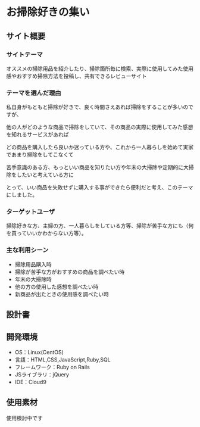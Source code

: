 # お掃除好きの集い

## サイト概要
### サイトテーマ
<p>オススメの掃除用品を紹介したり、掃除箇所毎に検索、実際に使用してみた使用感やおすすめ掃除方法を投稿し、共有できるレビューサイト</p>


### テーマを選んだ理由
<p>私自身がもともと掃除が好きで、良く時間さえあれば掃除をすることが多いのですが、</p>
<p>他の人がどのような商品で掃除をしていて、その商品の実際に使用してみた感想を知れるサービスがあれば</p>
<p>どの商品を購入したら良いか迷っている方や、これから一人暮らしを始めて実家であまり掃除をしてこなくて</p>
<p>苦手意識のある方、もっといい商品を知りたい方や年末の大掃除や定期的に大掃除をしたいと考えている方に</p>
<p>とって、いい商品を失敗せずに購入する事ができたら便利だと考え、このテーマにしました。</p>

### ターゲットユーザ
<p>掃除好きな方、主婦の方、一人暮らしをしている方等、掃除が苦手な方にも（何を買っていいかわからない方等）。</p>


### 主な利用シーン
- 掃除用品購入時
- 掃除が苦手な方がおすすめの商品を調べたい時
- 年末の大掃除時
- 他の方の使用した感想を調べたい時
- 新商品が出たときの使用感を調べたい時


## 設計書



## 開発環境
- OS：Linux(CentOS)
- 言語：HTML,CSS,JavaScript,Ruby,SQL
- フレームワーク：Ruby on Rails
- JSライブラリ：jQuery
- IDE：Cloud9


## 使用素材
使用検討中です
